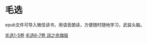 # 毛选

epub文件可导入微信读书，用语音朗读，方便随时随地学习，武装头脑。

[毛选1-5卷](https://raw.githubusercontent.com/hyliang96/books/main/毛选1-5卷.epub)
[毛选6-7卷 润之赤旗版](https://raw.githubusercontent.com/hyliang96/books/main/毛选6-7卷赤旗版.epub)

